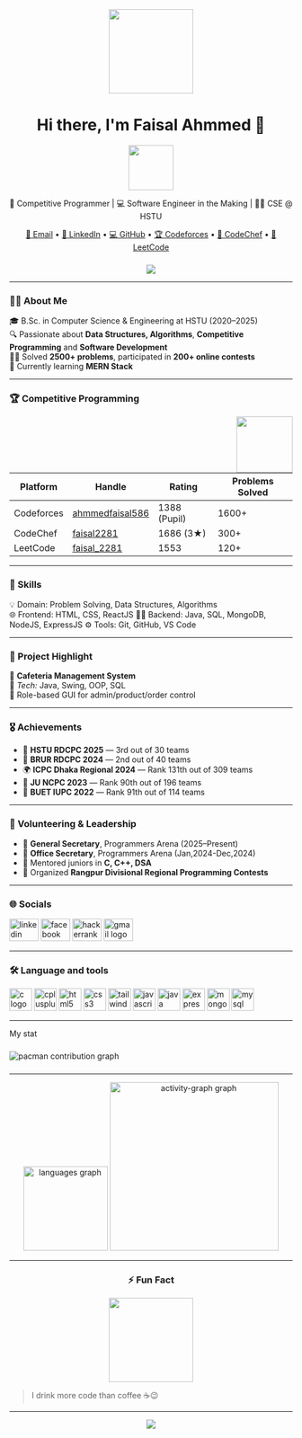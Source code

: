 
<div align="center">
  <img height="150" src="https://media.giphy.com/media/M9gbBd9nbDrOTu1Mqx/giphy.gif"  />
</div>

<!-- 💥 Animated Intro START -->
<h1 align="center">Hi there, I'm Faisal Ahmmed 👋</h1>

<p align="center">
  <img src="https://media.giphy.com/media/hvRJCLFzcasrR4ia7z/giphy.gif" width="80"/>
</p>

<p align="center">
  🚀 Competitive Programmer | 💻 Software Engineer in the Making | 👨‍🎓 CSE @ HSTU
</p>

<p align="center">
  <a href="mailto:ahmmedfaisal586@gmail.com">📧 Email</a> •
  <a href="https://www.linkedin.com/in/faisal2281/">💼 LinkedIn</a> •
  <a href="https://github.com/faisalahmmedd">💻 GitHub</a> •
  <a href="https://codeforces.com/profile/ahmmedfaisal586">🏆 Codeforces</a> •
  <a href="https://www.codechef.com/users/faisal2281">🍜 CodeChef</a> •
  <a href="https://leetcode.com/faisal_2281">🧠 LeetCode</a>
</p>

<!-- 💥 Animated Intro END -->

### 

<div align="center">
  <img src="https://visitor-badge.laobi.icu/badge?page_id=faisalahmmedd.faisalahmmedd&"  />
</div>

---

<h3 align="left">👨‍🎓 About Me</h3>

🎓 B.Sc. in Computer Science & Engineering at HSTU (2020–2025)  
🔍 Passionate about **Data Structures, Algorithms**, **Competitive Programming** and **Software Development**  
👨‍💻 Solved **2500+ problems**, participated in **200+ online contests**  
🌱 Currently learning **MERN Stack**

---

<h3 align="left">🏆 Competitive Programming</h3>

<img src="https://media.giphy.com/media/l3vR85PnGsBwu1PFK/giphy.gif" width="100" align="right"/>

| Platform     | Handle                  | Rating | Problems Solved |
|--------------|--------------------------|--------|------------------|
| Codeforces   | [ahmmedfaisal586](https://codeforces.com/profile/ahmmedfaisal586) | 1388 (Pupil) | 1600+ |
| CodeChef     | [faisal2281](https://www.codechef.com/users/faisal2281)           | 1686 (3★)    | 300+ |
| LeetCode     | [faisal_2281](https://leetcode.com/faisal_2281)                   | 1553         | 120+ |

---

<h3 align="left">🧠 Skills</h3>

💡 Domain:  Problem Solving, Data Structures, Algorithms  
🌐 Frontend: HTML, CSS, ReactJS
🧑‍💻 Backend: Java, SQL, MongoDB, NodeJS, ExpressJS
⚙️ Tools:    Git, GitHub, VS Code   

---

<h3 align="left">📂 Project Highlight</h3>

🎯 **Cafeteria Management System**  
🧰 *Tech:* Java, Swing, OOP, SQL  
📌 Role-based GUI for admin/product/order control

---

<h3 align="left">🎖 Achievements</h3>

- 🥉 **HSTU RDCPC 2025** — 3rd out of 30 teams   
- 🥈 **BRUR RDCPC 2024** — 2nd out of 40 teams  
- 🌍 **ICPC Dhaka Regional 2024** — Rank 131th out of 309  teams
- 🧠 **JU NCPC 2023** — Rank 90th out of 196  teams
- 🧩 **BUET IUPC 2022** — Rank 91th out of 114  teams

---

<h3 align="left">🤝 Volunteering & Leadership</h3>

- 🪪 **General Secretary**, Programmers Arena (2025–Present)  
- 🧾 **Office Secretary**, Programmers Arena (Jan,2024-Dec,2024)  
- 👥 Mentored juniors in **C, C++, DSA**  
- 🏁 Organized **Rangpur Divisional Regional Programming Contests**

---

<h3 align="left">🌐 Socials</h3>

<div align="left">
  <img src="https://raw.githubusercontent.com/maurodesouza/profile-readme-generator/master/src/assets/icons/social/linkedin/default.svg" width="52" height="40" alt="linkedin logo"  />
  <img src="https://raw.githubusercontent.com/maurodesouza/profile-readme-generator/master/src/assets/icons/social/facebook/default.svg" width="52" height="40" alt="facebook logo"  />
  <img src="https://raw.githubusercontent.com/maurodesouza/profile-readme-generator/master/src/assets/icons/social/hackerrank/default.svg" width="52" height="40" alt="hackerrank logo"  />
  <img src="https://raw.githubusercontent.com/maurodesouza/profile-readme-generator/master/src/assets/icons/social/gmail/default.svg" width="52" height="40" alt="gmail logo"  />
</div>

---

<h3 align="left">🛠 Language and tools</h3>

<div align="left">
  <img src="https://cdn.jsdelivr.net/gh/devicons/devicon/icons/c/c-original.svg" height="40" alt="c logo"  />
  <img src="https://cdn.jsdelivr.net/gh/devicons/devicon/icons/cplusplus/cplusplus-original.svg" height="40" alt="cplusplus logo"  />
  <img src="https://cdn.jsdelivr.net/gh/devicons/devicon/icons/html5/html5-original.svg" height="40" alt="html5 logo"  />
  <img src="https://cdn.jsdelivr.net/gh/devicons/devicon/icons/css3/css3-original.svg" height="40" alt="css3 logo"  />
  <img src="https://cdn.jsdelivr.net/gh/devicons/devicon/icons/tailwindcss/tailwindcss-original-wordmark.svg" height="40" alt="tailwindcss logo"  />
  <img src="https://cdn.jsdelivr.net/gh/devicons/devicon/icons/javascript/javascript-original.svg" height="40" alt="javascript logo"  />
  <img src="https://cdn.jsdelivr.net/gh/devicons/devicon/icons/java/java-original.svg" height="40" alt="java logo"  />
  <img src="https://cdn.jsdelivr.net/gh/devicons/devicon/icons/express/express-original.svg" height="40" alt="express logo"  />
  <img src="https://cdn.jsdelivr.net/gh/devicons/devicon/icons/mongodb/mongodb-original.svg" height="40" alt="mongodb logo"  />
  <img src="https://cdn.jsdelivr.net/gh/devicons/devicon/icons/mysql/mysql-original.svg" height="40" alt="mysql logo"  />
</div>

---
<p align="left">My stat</p>

###

<picture>
  <source media="(prefers-color-scheme: dark)" srcset="https://raw.githubusercontent.com/faisalahmmedd/faisalahmmedd/output/pacman-contribution-graph-dark.svg">
  <source media="(prefers-color-scheme: light)" srcset="https://raw.githubusercontent.com/faisalahmmedd/faisalahmmedd/output/pacman-contribution-graph.svg">
  <img alt="pacman contribution graph" src="https://raw.githubusercontent.com/faisalahmmedd/faisalahmmedd/output/pacman-contribution-graph.svg">
</picture>

###
---

<div align="center">
  <img src="https://github-readme-stats.vercel.app/api/top-langs?username=faisalahmmedd&locale=en&hide_title=false&layout=compact&card_width=320&langs_count=5&theme=dracula&hide_border=false&order=2" height="150" alt="languages graph"  />
  <img src="https://github-readme-activity-graph.vercel.app/graph?username=faisalahmmedd&radius=16&theme=react&area=true&order=5" height="300" alt="activity-graph graph"  />
</div>

---

<h3 align="center">⚡ Fun Fact</h3>

<p align="center">
  <img src="https://media.giphy.com/media/jdPMeyv9rn0hZHh8n9/giphy.gif" width="150"/>
</p>

> I drink more code than coffee ☕😉

---

<p align="center">
  <img src="https://readme-typing-svg.herokuapp.com?font=Fira+Code&size=24&duration=4000&pause=1000&center=true&vCenter=true&width=435&lines=Happy+Coding!;Keep+Improving+Everyday!;Never+Stop+Learning!">
</p>
